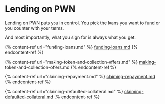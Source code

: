 # Lending on PWN

Lending on PWN puts you in control. You pick the loans you want to fund or you counter with your terms.&#x20;

And most importantly, what you sign for is always what you get.

{% content-ref url="funding-loans.md" %}
[funding-loans.md](funding-loans.md)
{% endcontent-ref %}

{% content-ref url="making-token-and-collection-offers.md" %}
[making-token-and-collection-offers.md](making-token-and-collection-offers.md)
{% endcontent-ref %}

{% content-ref url="claiming-repayment.md" %}
[claiming-repayment.md](claiming-repayment.md)
{% endcontent-ref %}

{% content-ref url="claiming-defaulted-collateral.md" %}
[claiming-defaulted-collateral.md](claiming-defaulted-collateral.md)
{% endcontent-ref %}
